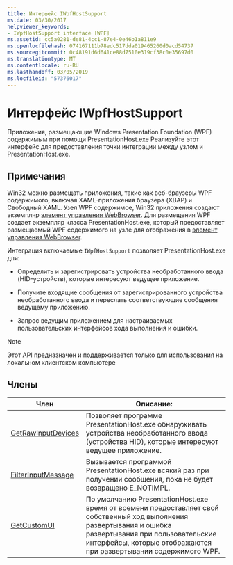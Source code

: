 ```yaml
---
title: Интерфейс IWpfHostSupport
ms.date: 03/30/2017
helpviewer_keywords:
- IWpfHostSupport interface [WPF]
ms.assetid: cc5a0281-de81-4cc1-87e4-0e46b1a811e9
ms.openlocfilehash: 074167111b78edc517dda019465260d0acd54737
ms.sourcegitcommit: 0c48191d6d641ce88d7510e319cf38c0e35697d0
ms.translationtype: MT
ms.contentlocale: ru-RU
ms.lasthandoff: 03/05/2019
ms.locfileid: "57376017"
---
```

# <a name="iwpfhostsupport"></a>Интерфейс IWpfHostSupport
Приложения, размещающие Windows Presentation Foundation (WPF) содержимым при помощи PresentationHost.exe Реализуйте этот интерфейс для предоставления точки интеграции между узлом и PresentationHost.exe.  
  
## <a name="remarks"></a>Примечания  
 Win32 можно размещать приложения, такие как веб-браузеры WPF содержимого, включая XAML-приложения браузера (XBAP) и Свободный XAML. Узел WPF содержимое, Win32 приложения создают экземпляр [элемент управления WebBrowser](https://go.microsoft.com/fwlink/?LinkId=97911). Для размещения WPF создает экземпляр класса PresentationHost.exe, который предоставляет размещаемый WPF содержимого на узле для отображения в [элемент управления WebBrowser](https://go.microsoft.com/fwlink/?LinkId=97911).  
  
 Интеграция включаемые `IWpfHostSupport` позволяет PresentationHost.exe для:  
  
-   Определить и зарегистрировать устройства необработанного ввода (HID-устройств), которые интересуют ведущее приложение.  
  
-   Получите входящие сообщения от зарегистрированного устройства необработанного ввода и переслать соответствующие сообщения ведущему приложению.  
  
-   Запрос ведущим приложением для настраиваемых пользовательских интерфейсов хода выполнения и ошибки.  
  
> [!NOTE]
>  Этот API предназначен и поддерживается только для использования на локальном клиентском компьютере  
  
## <a name="members"></a>Члены  
  
|Член|Описание:|  
|------------|-----------------|  
|[GetRawInputDevices](getrawinputdevices.md)|Позволяет программе PresentationHost.exe обнаруживать устройства необработанного ввода (устройства HID), которые интересуют ведущее приложение.|  
|[FilterInputMessage](filterinputmessage.md)|Вызывается программой PresentationHost.exe всякий раз при получении сообщения, пока не будет возвращено E_NOTIMPL.|  
|[GetCustomUI](getcustomui.md)|По умолчанию PresentationHost.exe время от времени предоставляет свой собственный ход выполнения развертывания и ошибка развертывания при пользовательские интерфейсы, которые отображаются при развертывании содержимого WPF.|
